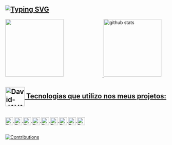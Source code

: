 ## [![Typing SVG](https://readme-typing-svg.herokuapp.com?font=Space+Mono&weight=500&size=25&duration=7000&pause=1000&color=CED7DFE4&background=FFFFFF00&width=435&lines=Analisando...;Projetando...;Codificando...;Testando...;Implementando...;BUILD+SUCCESS!!!+%E2%98%95%E2%98%95%F0%9F%98%8E)](https://git.io/typing-svg)

<div>
  <a href="https://github.com/DavidMoraes-DEV">
  <img width="60%" height="180em" src="https://github-readme-stats.vercel.app/api?username=DavidMoraes-DEV&show_icons=true&hide_border=true&theme=github_dark&include_all_commits=true&count_private=true" />
  <img height="180em" src="https://github-readme-stats.vercel.app/api/top-langs/?username=DavidMoraes-DEV&hide_border=true&layout=compact&langs_count=16&theme=github_dark" alt="github stats" />
</div>

## <img align="center" height="60" alt="David-JAVA" height="29" src="https://emojipedia-us.s3.amazonaws.com/source/skype/289/man-technologist_1f468-200d-1f4bb.png" /> Tecnologias que utilizo nos meus projetos: 
<div style="display: inline_block"><br>
  <img align="center" alt="David-JAVA" height="24" src="https://img.shields.io/badge/Java-ED8B00?style=for-the-badge&logo=java&logoColor=white" />
  <img align="center" alt="David-Spring" height="24" src="https://img.shields.io/badge/Spring-6DB33F?style=for-the-badge&logo=spring&logoColor=white" />
  <img align="center" alt="David-MYSQL" height="24" src="https://img.shields.io/badge/MySQL-00000F?style=for-the-badge&logo=mysql&logoColor=white" />
  <img align="center" alt="David-POSTGREES" height="24" src="https://img.shields.io/badge/PostgreSQL-316192?style=for-the-badge&logo=postgresql&logoColor=white" />
  <img align="center" alt="David-HTML5" height="24" src="https://img.shields.io/badge/HTML5-E34F26?style=for-the-badge&logo=html5&logoColor=white" />
  <img align="center" alt="David-CSS" height="24" src="https://img.shields.io/badge/CSS3-1572B6?style=for-the-badge&logo=css3&logoColor=white" />
  <img align="center" alt="David-JS" height="24" src="https://img.shields.io/badge/JavaScript-F7DF1E?style=for-the-badge&logo=javascript&logoColor=black" />
  <img align="center" alt="David-TS" height="24" src="https://img.shields.io/badge/TypeScript-007ACC?style=for-the-badge&logo=typescript&logoColor=white" />
  <img align="center" alt="David-React" height="24" src="https://img.shields.io/badge/React_Native-20232A?style=for-the-badge&logo=react&logoColor=61DAFB" />
</div>
	
  ##
  
  ![Contributions](https://activity-graph.herokuapp.com/graph?username=DavidMoraes-DEV&theme=github-dark&custom_title=Minha%20Atividade%20Diária:&hide_border=true&area=true)
  
